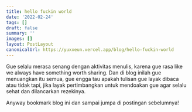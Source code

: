 ```yaml
---
title: hello fuckin world
date: '2022-02-24'
tags: []
draft: false
summary: ''
images: []
layout: PostLayout
canonicalUrl: https://yuxxeun.vercel.app/blog/hello-fuckin-world
---
```


Gue selalu merasa senang dengan aktivitas menulis, karena gue rasa like we always have something worth sharing. Dan di blog inilah gue menuangkan itu semua, gue engga tau apakah tulisan gue layak dibaca atau tidak tapi, jika layak pertimbangkan untuk mendoakan gue agar selalu sehat dan dilancarkan rezekinya.

Anyway bookmark blog ini dan sampai jumpa di postingan sebelumnya!